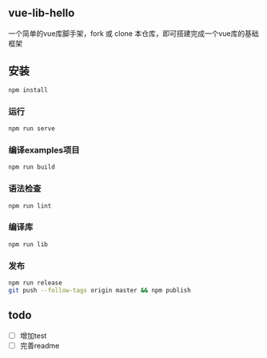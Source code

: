 ## vue-lib-hello

一个简单的vue库脚手架，fork 或 clone 本仓库，即可搭建完成一个vue库的基础框架

## 安装
```
npm install
```

### 运行
```
npm run serve
```

### 编译examples项目
```
npm run build
```

### 语法检查
```
npm run lint
```

### 编译库
```
npm run lib
```

### 发布

```bash
npm run release
git push --follow-tags origin master && npm publish
```

## todo

- [ ] 增加test
- [ ] 完善readme
